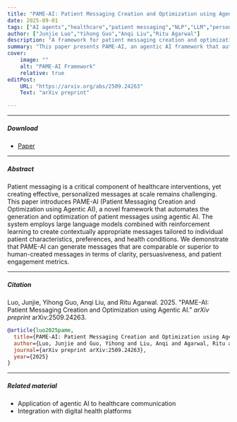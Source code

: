 ```yaml
---
title: "PAME-AI: Patient Messaging Creation and Optimization using Agentic AI"
date: 2025-09-01
tags: ["AI agents","healthcare","patient messaging","NLP","LLM","personalization"]
author: ["Junjie Luo","Yihong Guo","Anqi Liu","Ritu Agarwal"]
description: "A framework for patient messaging creation and optimization using agentic AI. arXiv preprint, 2025."
summary: "This paper presents PAME-AI, an agentic AI framework that automates the creation and optimization of personalized patient messages for healthcare interventions. The system leverages large language models and reinforcement learning to generate contextually appropriate and effective patient communications."
cover:
    image: ""
    alt: "PAME-AI Framework"
    relative: true
editPost:
    URL: "https://arxiv.org/abs/2509.24263"
    Text: "arXiv preprint"

---
```


---

##### Download

+ [Paper](https://arxiv.org/abs/2509.24263)

---

##### Abstract

Patient messaging is a critical component of healthcare interventions, yet creating effective, personalized messages at scale remains challenging. This paper introduces PAME-AI (Patient Messaging Creation and Optimization using Agentic AI), a novel framework that automates the generation and optimization of patient messages using agentic AI. The system employs large language models combined with reinforcement learning to create contextually appropriate messages tailored to individual patient characteristics, preferences, and health conditions. We demonstrate that PAME-AI can generate messages that are comparable or superior to human-created messages in terms of clarity, persuasiveness, and patient engagement metrics.

---

##### Citation

Luo, Junjie, Yihong Guo, Anqi Liu, and Ritu Agarwal. 2025. "PAME-AI: Patient Messaging Creation and Optimization using Agentic AI." *arXiv preprint* arXiv:2509.24263.

```BibTeX
@article{luo2025pame,
  title={PAME-AI: Patient Messaging Creation and Optimization using Agentic AI},
  author={Luo, Junjie and Guo, Yihong and Liu, Anqi and Agarwal, Ritu and others},
  journal={arXiv preprint arXiv:2509.24263},
  year={2025}
}
```

---

##### Related material

+ Application of agentic AI to healthcare communication
+ Integration with digital health platforms
